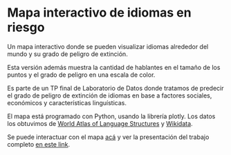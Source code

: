 # Mapa interactivo de idiomas en riesgo
Un mapa interactivo donde se pueden visualizar idiomas alrededor del mundo y su grado de peligro de extinción.

Esta versión además muestra la cantidad de hablantes en el tamaño de los puntos y el grado de peligro en una escala de color.

Es parte de un TP final de Laboratorio de Datos donde tratamos de predecir el grado de peligro de extinción de idiomas en base a factores sociales, económicos y características linguísticas.

El mapa está programado con Python, usando la librería plotly. Los datos los obtuvimos de [World Atlas of Language Structures](https://wals.info/) y [Wikidata](https://www.wikidata.org/wiki/Wikidata:Main_Page).

Se puede interactuar con el mapa [acá](https://ingridheuer.github.io/idiomas_riesgo_interactive/) y ver la presentación del trabajo completo [en este link](https://docs.google.com/presentation/d/1xd8a0J_f3qwdsX8mD9NTtGk8F6Ukbt_R58Ie0Bsfg68/edit?usp=sharing).

